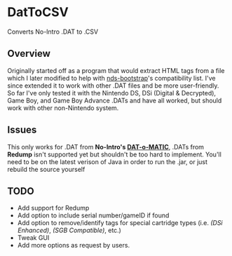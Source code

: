 # DatToCSV
 Converts No-Intro .DAT to .CSV
## Overview
Originally started off as a program that would extract HTML tags from a file which I later modified to help with [nds-bootstrap](https://github.com/ahezard/nds-bootstrap)'s compatibility list.  I've since extended it to work with other .DAT files and be more user-friendly.  So far I've only tested it with the Nintendo DS, DSi (Digital & Decrypted), Game Boy, and Game Boy Advance .DATs and have all worked, but should work with other non-Nintendo system.
## Issues
This only works for .DAT from **No-Intro's [DAT-o-MATIC](https://datomatic.no-intro.org/)**, .DATs from **Redump** isn't supported yet but shouldn't be too hard to implement.  You'll need to be on the latest verison of Java in order to run the .jar, or just rebuild the source yourself  
## TODO
* Add support for Redump
* Add option to include serial number/gameID if found
* Add option to remove/identify tags for special cartridge types (i.e. *(DSi Enhanced)*, *(SGB Compatible)*, etc.)
* Tweak GUI
* Add more options as request by users.
